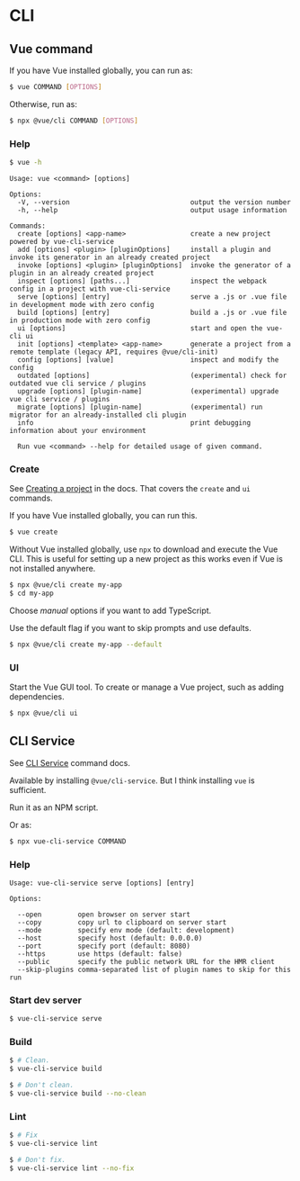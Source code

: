 # CLI


## Vue command

If you have Vue installed globally, you can run as:

```sh
$ vue COMMAND [OPTIONS]
```

Otherwise, run as:

```sh
$ npx @vue/cli COMMAND [OPTIONS]
```

### Help

```sh
$ vue -h
```
```
Usage: vue <command> [options]

Options:
  -V, --version                              output the version number
  -h, --help                                 output usage information

Commands:
  create [options] <app-name>                create a new project powered by vue-cli-service
  add [options] <plugin> [pluginOptions]     install a plugin and invoke its generator in an already created project
  invoke [options] <plugin> [pluginOptions]  invoke the generator of a plugin in an already created project
  inspect [options] [paths...]               inspect the webpack config in a project with vue-cli-service
  serve [options] [entry]                    serve a .js or .vue file in development mode with zero config
  build [options] [entry]                    build a .js or .vue file in production mode with zero config
  ui [options]                               start and open the vue-cli ui
  init [options] <template> <app-name>       generate a project from a remote template (legacy API, requires @vue/cli-init)
  config [options] [value]                   inspect and modify the config
  outdated [options]                         (experimental) check for outdated vue cli service / plugins
  upgrade [options] [plugin-name]            (experimental) upgrade vue cli service / plugins
  migrate [options] [plugin-name]            (experimental) run migrator for an already-installed cli plugin
  info                                       print debugging information about your environment

  Run vue <command> --help for detailed usage of given command.
```

### Create

See [Creating a project](https://cli.vuejs.org/guide/creating-a-project.html) in the docs. That covers the `create` and `ui` commands.

If you have Vue installed globally, you can run this.

```sh
$ vue create
```

Without Vue installed globally, use `npx` to download and execute the Vue CLI. This is useful for setting up a new project as this works even if Vue is not installed anywhere.

```sh
$ npx @vue/cli create my-app
$ cd my-app
```

Choose _manual_ options if you want to add TypeScript.

Use the default flag if you want to skip prompts and use defaults.

```sh
$ npx @vue/cli create my-app --default
```

### UI

Start the Vue GUI tool. To create or manage a Vue project, such as adding dependencies.

```sh
$ npx @vue/cli ui
```


## CLI Service

See [CLI Service](https://cli.vuejs.org/guide/cli-service.html) command docs.

Available by installing `@vue/cli-service`. But I think installing `vue` is sufficient.

Run it as an NPM script.

Or as:

```sh
$ npx vue-cli-service COMMAND
```

### Help

```
Usage: vue-cli-service serve [options] [entry]

Options:

  --open         open browser on server start
  --copy         copy url to clipboard on server start
  --mode         specify env mode (default: development)
  --host         specify host (default: 0.0.0.0)
  --port         specify port (default: 8080)
  --https        use https (default: false)
  --public       specify the public network URL for the HMR client
  --skip-plugins comma-separated list of plugin names to skip for this run
```

### Start dev server

```sh
$ vue-cli-service serve
```

### Build

```sh
$ # Clean.
$ vue-cli-service build

$ # Don't clean.
$ vue-cli-service build --no-clean
```

### Lint

```sh
$ # Fix
$ vue-cli-service lint

$ # Don't fix.
$ vue-cli-service lint --no-fix
```
